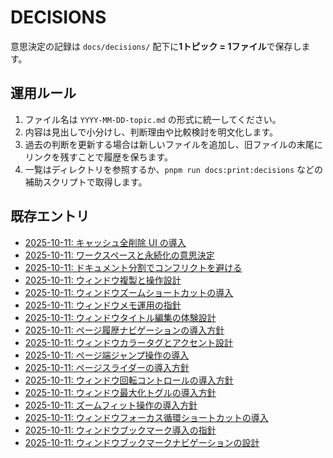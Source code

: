 # DECISIONS

意思決定の記録は `docs/decisions/` 配下に**1トピック = 1ファイル**で保存します。

## 運用ルール
1. ファイル名は `YYYY-MM-DD-topic.md` の形式に統一してください。
2. 内容は見出しで小分けし、判断理由や比較検討を明文化します。
3. 過去の判断を更新する場合は新しいファイルを追加し、旧ファイルの末尾にリンクを残すことで履歴を保ちます。
4. 一覧はディレクトリを参照するか、`pnpm run docs:print:decisions` などの補助スクリプトで取得します。

## 既存エントリ
- [2025-10-11: キャッシュ全削除 UI の導入](decisions/2025-10-11-cache-maintenance.md)
- [2025-10-11: ワークスペースと永続化の意思決定](decisions/2025-10-11-workspace-and-storage.md)
- [2025-10-11: ドキュメント分割でコンフリクトを避ける](decisions/2025-10-11-docs-conflict-mitigation.md)
- [2025-10-11: ウィンドウ複製と操作設計](decisions/2025-10-11-window-duplicate.md)
- [2025-10-11: ウィンドウズームショートカットの導入](decisions/2025-10-11-window-keyboard-zoom.md)
- [2025-10-11: ウィンドウメモ運用の指針](decisions/2025-10-11-window-notes.md)
- [2025-10-11: ウィンドウタイトル編集の体験設計](decisions/2025-10-11-window-title.md)
- [2025-10-11: ページ履歴ナビゲーションの導入方針](decisions/2025-10-11-window-page-history.md)
- [2025-10-11: ウィンドウカラータグとアクセント設計](decisions/2025-10-11-window-color-tags.md)
- [2025-10-11: ページ端ジャンプ操作の導入](decisions/2025-10-11-window-boundary-navigation.md)
- [2025-10-11: ページスライダーの導入方針](decisions/2025-10-11-window-page-slider.md)
- [2025-10-11: ウィンドウ回転コントロールの導入方針](decisions/2025-10-11-window-rotation.md)
- [2025-10-11: ウィンドウ最大化トグルの導入方針](decisions/2025-10-11-window-maximize.md)
- [2025-10-11: ズームフィット操作の導入方針](decisions/2025-10-11-window-zoom-fit.md)
- [2025-10-11: ウィンドウフォーカス循環ショートカットの導入](decisions/2025-10-11-window-focus-cycle.md)
- [2025-10-11: ウィンドウブックマーク導入の指針](decisions/2025-10-11-window-bookmarks.md)
- [2025-10-11: ウィンドウブックマークナビゲーションの設計](decisions/2025-10-11-window-bookmark-navigation.md)
